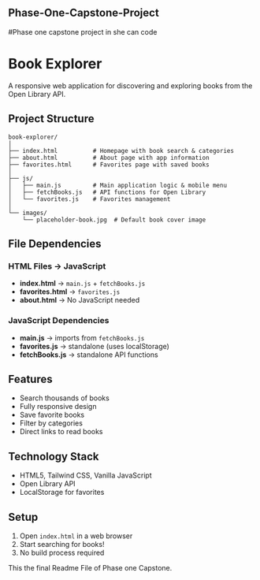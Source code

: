 ## Phase-One-Capstone-Project
#Phase one capstone project in she can code 
# Book Explorer 

A responsive web application for discovering and exploring books from the Open Library API.

## Project Structure

```
book-explorer/
│
├── index.html          # Homepage with book search & categories
├── about.html          # About page with app information
├── favorites.html      # Favorites page with saved books
│
├── js/
│   ├── main.js         # Main application logic & mobile menu
│   ├── fetchBooks.js   # API functions for Open Library
│   └── favorites.js    # Favorites management
│
└── images/
    └── placeholder-book.jpg  # Default book cover image
```

## File Dependencies

### HTML Files → JavaScript
- **index.html** → `main.js` + `fetchBooks.js`
- **favorites.html** → `favorites.js` 
- **about.html** → No JavaScript needed

### JavaScript Dependencies
- **main.js** → imports from `fetchBooks.js`
- **favorites.js** → standalone (uses localStorage)
- **fetchBooks.js** → standalone API functions

## Features
-  Search thousands of books
- Fully responsive design
-  Save favorite books
-  Filter by categories
- Direct links to read books

## Technology Stack
- HTML5, Tailwind CSS, Vanilla JavaScript
- Open Library API
- LocalStorage for favorites

## Setup
1. Open `index.html` in a web browser
2. Start searching for books!
3. No build process required

This the final Readme File of Phase one Capstone.
